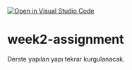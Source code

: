 [![Open in Visual Studio Code](https://classroom.github.com/assets/open-in-vscode-f059dc9a6f8d3a56e377f745f24479a46679e63a5d9fe6f495e02850cd0d8118.svg)](https://classroom.github.com/online_ide?assignment_repo_id=6935523&assignment_repo_type=AssignmentRepo)
# week2-assignment
Derste yapılan yapı tekrar kurgulanacak.
